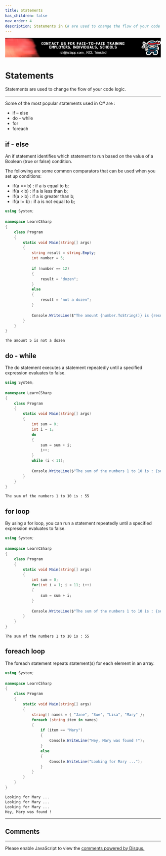 ```yaml
---
title: Statements
has_children: false
nav_order: 4
description: Statements in C# are used to change the flow of your code logic.
---
```


![banner](/banner.png)

# Statements

Statements are used to change the flow of your code logic. 

****

Some of the most popular statements used in C# are :
- if – else
- do - while
- for
- foreach

## if - else

An if statement identifies which statement to run based on the value of a Boolean (true or false) condition. 

The following are some common comparators that can be used when you set up conditions:

- if(a == b) : if a is equal to b;
- if(a < b) : if a is less than b;
- if(a > b) : if a is greater than b;
- if(a != b) : if a is not equal to b;

```csharp
using System;

namespace LearnCSharp
{
    class Program
    {
        static void Main(string[] args)
        {
            string result = string.Empty;
            int number = 5;

            if (number == 12)
            {
                result = "dozen";
            }
            else
            {
                result = "not a dozen";
            }

            Console.WriteLine($"The amount {number.ToString()} is {result}");
        }
    }
}
```

```
The amount 5 is not a dozen
```

## do - while

The do statement executes a statement repeatedly until a specified expression evaluates to false. 

```csharp
using System;

namespace LearnCSharp
{
    class Program
    {
        static void Main(string[] args)
        { 
            int sum = 0;
            int i = 1;
            do
            {
                sum = sum + i;
                i++;
            }
            while (i < 11);

            Console.WriteLine($"The sum of the numbers 1 to 10 is : {sum}");
        }
    }
}
```

```
The sum of the numbers 1 to 10 is : 55
```

## for loop

By using a for loop, you can run a statement repeatedly until a specified expression evaluates to false. 

```csharp
using System;

namespace LearnCSharp
{
    class Program
    {
        static void Main(string[] args)
        { 
            int sum = 0;
            for(int i = 1; i < 11; i++)
            {
                sum = sum + i;
            }

            Console.WriteLine($"The sum of the numbers 1 to 10 is : {sum}");
        }
    }
}
```

```
The sum of the numbers 1 to 10 is : 55
```

## foreach loop

The foreach statement repeats statement(s) for each element in an array. 

```csharp
using System;

namespace LearnCSharp
{
    class Program
    {
        static void Main(string[] args)
        {
            string[] names = { "Jane", "Sue", "Lisa", "Mary" };
            foreach (string item in names)
            {
                if (item == "Mary")
                {
                    Console.WriteLine("Hey, Mary was found !");
                }
                else
                {
                    Console.WriteLine("Looking for Mary ...");
                }
            }
        }
    }
}
```

```
Looking for Mary ...
Looking for Mary ...
Looking for Mary ...
Hey, Mary was found !
```

****
## Comments
****
<div id="disqus_thread"></div>
<script>

var disqus_config = function () {
this.page.url = 'https://csharp.rclapp.com/statements/statements.html';  
this.page.identifier = 'statements'; 
};

(function() {
var d = document, s = d.createElement('script');
s.src = 'https://csharper.disqus.com/embed.js';
s.setAttribute('data-timestamp', +new Date());
(d.head || d.body).appendChild(s);
})();
</script>
<noscript>Please enable JavaScript to view the <a href="https://disqus.com/?ref_noscript">comments powered by Disqus.</a></noscript>